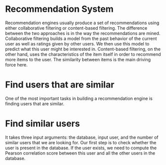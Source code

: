 # Recommendation System 
Recommendation engines usually produce a set of recommendations using either collaborative filtering or
content-based filtering. The difference between the two approaches is in the way the recommendations
are mined. Collaborative filtering builds a model from the past behavior of the current user as well as
ratings given by other users. We then use this model to predict what this user might be interested in.
Content-based filtering, on the other hand, uses the characteristics of the item itself in order to recommend
more items to the user. The similarity between items is the main driving force here.
# Find users that are similar
One of the most important tasks in building a recommendation engine is finding users that are similar.
# Find similar users
It takes three input arguments: the
database, input user, and the number of similar users that we are looking for. Our first step is to
check whether the user is present in the database. If the user exists, we need to compute the Pearson
correlation score between this user and all the other users in the database.
